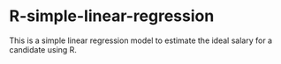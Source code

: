 # R-simple-linear-regression
This is a simple linear regression model to estimate the ideal salary for a candidate using R.
